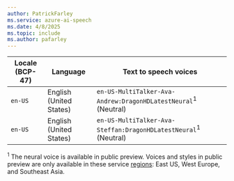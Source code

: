 ```yaml
---
author: PatrickFarley
ms.service: azure-ai-speech
ms.date: 4/8/2025
ms.topic: include
ms.author: pafarley
---
```


| Locale (BCP-47) | Language | Text to speech voices |
| ----- | ----- | ----- |
| `en-US` | English (United States) | `en-US-MultiTalker-Ava-Andrew:DragonHDLatestNeural`<sup>1</sup> (Neutral) | 
| `en-US` | English (United States) | `en-US-MultiTalker-Ava-Steffan:DragonHDLatestNeural`<sup>1</sup> (Neutral) | 

<sup>1</sup> The neural voice is available in public preview. Voices and styles in public preview are only available in these service [regions](../../regions.md): East US, West Europe, and Southeast Asia. 

